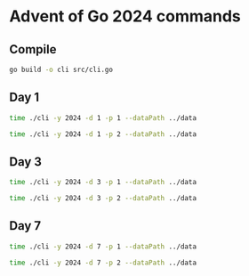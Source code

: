 # Advent of Go 2024 commands

## Compile
```sh
go build -o cli src/cli.go
```

## Day 1
```sh
time ./cli -y 2024 -d 1 -p 1 --dataPath ../data
```

```sh
time ./cli -y 2024 -d 1 -p 2 --dataPath ../data
```

## Day 3
```sh
time ./cli -y 2024 -d 3 -p 1 --dataPath ../data
```

```sh
time ./cli -y 2024 -d 3 -p 2 --dataPath ../data
```

## Day 7
```sh
time ./cli -y 2024 -d 7 -p 1 --dataPath ../data
```

```sh
time ./cli -y 2024 -d 7 -p 2 --dataPath ../data
```
